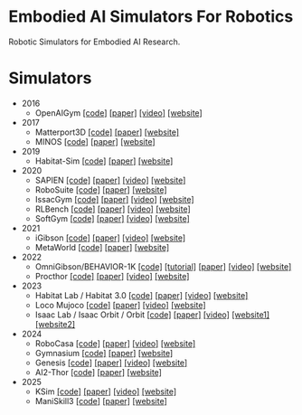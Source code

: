 # Embodied AI Simulators For Robotics

Robotic Simulators for Embodied AI Research.

# Simulators
- 2016
   - OpenAIGym [[code]](https://github.com/openai/gym) [[paper]](https://arxiv.org/pdf/1606.01540) [[video]]() [[website]](https://github.com/openai/gym) 
- 2017
   - Matterport3D [[code]](https://github.com/niessner/Matterport) [[paper]]() [[website]](https://niessner.github.io/Matterport/)
   - MINOS [[code]](https://github.com/minosworld/minos) [[paper]]() [[website]](https://minosworld.github.io/)
- 2019
   - Habitat-Sim [[code]](https://github.com/facebookresearch/habitat-sim) [[paper]](https://arxiv.org/abs/2310.13724) [[website]](https://aihabitat.org/)  
- 2020
   - SAPIEN [[code]](https://github.com/haosulab/SAPIEN) [[paper]]() [[video]]() [[website]](https://sapien.ucsd.edu/)
   - RoboSuite [[code]](https://github.com/ARISE-Initiative/robosuite) [[paper]]() [[website]](https://robosuite.ai/)
   - IssacGym [[code]](https://github.com/isaac-sim/IsaacGymEnvs) [[paper]]() [[video]]() [[website]](https://developer.nvidia.com/isaac-gym)
   - RLBench [[code]](https://github.com/stepjam/RLBench) [[paper]]() [[video]]() [[website]](https://sites.google.com/view/rlbench)
   - SoftGym [[code]](https://github.com/Xingyu-Lin/softgym) [[paper]](https://arxiv.org/pdf/2011.07215) [[video]]() [[website]](https://sites.google.com/view/softgym/home)
- 2021
   - iGibson [[code]](https://github.com/StanfordVL/iGibson) [[paper]]() [[video]]() [[website]]()
   - MetaWorld [[code]](https://github.com/Farama-Foundation/Metaworld) [[paper]](https://arxiv.org/pdf/1910.10897) [[website]](https://meta-world.github.io/) 
- 2022
   - OmniGibson/BEHAVIOR-1K [[code]](https://github.com/StanfordVL/OmniGibson) [[tutorial]](https://behavior.stanford.edu/omnigibson/getting_started/installation.html#setup) [[paper]]() [[video]]() [[website]](https://behavior.stanford.edu/behavior-1k)
   - Procthor [[code]](https://github.com/allenai/procthor) [[paper]]() [[video]]() [[website]]() 
- 2023
   - Habitat Lab / Habitat 3.0 [[code]](https://github.com/leggedrobotics/habitat-lab) [[paper]](https://arxiv.org/abs/2310.13724) [[video]]() [[website]](https://aihabitat.org/habitat3/)
   - Loco Mujoco [[code]](https://github.com/robfiras/loco-mujoco) [[paper]]() [[video]]() [[website]](https://loco-mujoco.readthedocs.io/en/latest/)
   - Isaac Lab / Isaac Orbit / Orbit [[code]](https://github.com/isaac-sim/IsaacLab) [[paper]](https://arxiv.org/pdf/2301.04195) [[video]]() [[website1]](https://isaac-orbit.github.io/) [[website2]](https://isaac-sim.github.io/IsaacLab)
- 2024
   - RoboCasa [[code]](https://github.com/robocasa/robocasa) [[paper]]() [[video]]() [[website]]()
   - Gymnasium [[code]](https://github.com/Farama-Foundation/Gymnasium) [[paper]](https://arxiv.org/abs/2407.17032) [[website]](https://gymnasium.farama.org/) 
   - Genesis [[code]](https://github.com/Genesis-Embodied-AI/Genesis) [[paper]]() [[video]]() [[website]](https://genesis-embodied-ai.github.io/)
   - AI2-Thor [[code]](https://github.com/allenai/ai2thor) [[paper]]() [[website]](https://ai2thor.allenai.org/)
- 2025
   - KSim [[code]](https://github.com/kscalelabs/ksim) [[paper]]() [[video]]() [[website]](https://www.kscale.dev/)
   - ManiSkill3 [[code]](https://github.com/haosulab/ManiSkill) [[paper]](https://arxiv.org/abs/2410.00425) [[website]](https://www.maniskill.ai/)
